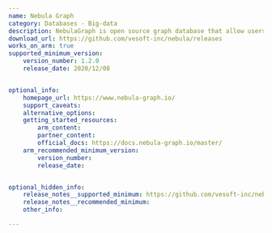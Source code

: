 ```yaml
---
name: Nebula Graph
category: Databases - Big-data
description: NebulaGraph is open source graph database that allow users to access, use and contribute to the codebase freely. 
download_url: https://github.com/vesoft-inc/nebula/releases
works_on_arm: true
supported_minimum_version:
    version_number: 1.2.0
    release_date: 2020/12/08


optional_info:
    homepage_url: https://www.nebula-graph.io/
    support_caveats:
    alternative_options: 
    getting_started_resources:
        arm_content: 
        partner_content: 
        official_docs: https://docs.nebula-graph.io/master/
    arm_recommended_minimum_version:
        version_number:
        release_date:


optional_hidden_info:
    release_notes__supported_minimum: https://github.com/vesoft-inc/nebula/releases/tag/v1.2.0
    release_notes__recommended_minimum:
    other_info: 

---
```

